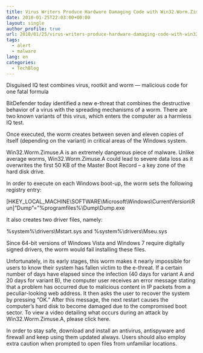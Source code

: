 ```yaml
---
title: Virus Writers Produce Hardware Damaging Code with Win32.Worm.Zimuse
date: 2010-01-25T22:03:00+00:00
layout: single
author_profile: true
url: 2010/01/25/virus-writers-produce-hardware-damaging-code-with-win32-worm-zimuse/
tags:
  - alert
  - malware
lang: en
categories: 
  - TechBlog
---
```

Disguised IQ test combines virus, rootkit and worm — malicious code for one fatal formula

BitDefender today identified a new e-threat that combines the destructive behavior of a virus with the spreading mechanisms of a worm. There are two known variants of this virus, which enters the computer as a harmless IQ test.

Once executed, the worm creates between seven and eleven copies of itself (depending on the variant) in critical areas of the Windows system.

Win32.Worm.Zimuse.A is an extremely dangerous piece of malware. Unlike average worms, Win32.Worm.Zimuse.A could lead to severe data loss as it overwrites the first 50 KB of the Master Boot Record – a key zone of the hard disk drive.

In order to execute on each Windows boot-up, the worm sets the following registry entry:

[HKEY\_LOCAL\_MACHINE\SOFTWARE\Microsoft\Windows\CurrentVersion\Run]”Dump”=”%programfiles%\Dump\Dump.exe

It also creates two driver files, namely:

%system%\drivers\Mstart.sys and %system%\drivers\Mseu.sys

Since 64-bit versions of Windows Vista and Windows 7 require digitally signed drivers, the worm would fail installing these files.

Unfortunately, in its early stages, this worm makes it nearly impossible for users to know their system has fallen victim to the e-threat. If a certain number of days have elapsed since the infection (40 days for variant A and 20 days for variant B), the computer user receives an error message stating that a problem has occurred due to malicious content in IP packets from a peculiar-looking web address. It then asks the user to recover the system by pressing “OK.” After this message, the next restart causes the computer’s hard disk to become damaged due to the compromised boot sector. To view a video detailing what occurs during an attack by Win32.Worm.Zimuse.A, please click here.

In order to stay safe, download and install an antivirus, antispyware and firewall and keep using them updated always. Users should also employ extra caution when prompted to open files from unfamiliar locations.